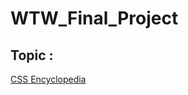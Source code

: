 # WTW_Final_Project

## Topic : 

[CSS Encyclopedia](https://ashket980.github.io/WTW_Final_Project/)


